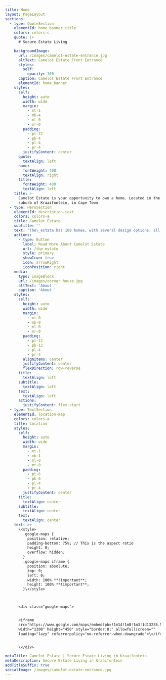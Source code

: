 ```yaml
---
title: Home
layout: PageLayout
sections:
  - type: QuoteSection
    elementId: home_banner_title
    colors: colors-c
    quote: |+
      # Secure Estate Living

    backgroundImage:
      url: /images/camelot-estate-entrance.jpg
      altText: Camelot Estate Front Entrance
      styles:
        self:
          opacity: 100
      caption: Camelot Estate Front Entrance
      elementId: home_banner
    styles:
      self:
        height: auto
        width: wide
        margin:
          - mt-1
          - mb-4
          - ml-0
          - mr-0
        padding:
          - pt-72
          - pb-4
          - pl-4
          - pr-4
        justifyContent: center
      quote:
        textAlign: left
      name:
        fontWeight: 400
        textAlign: right
      title:
        fontWeight: 400
        textAlign: left
    title: >-
      Camelot Estate is your opportunity to own a home. Located in the northern
      suburb of Kraaifontein, in Cape Town
  - type: HeroSection
    elementId: description-text
    colors: colors-a
    title: Camelot Estate
    subtitle: ''
    text: "The\_estate has 108 homes, with several design options, all within a 24 hour access controlled security estate. Whether you buying for the first time as a growing family or downsizing to better secure your retirement, Camelot Estate has a home for you.\n\nShopping malls, schools, medical facilities and major highways are all located within 10 minutes of the secure estate. The first phase of homes was delivered in June 2017.\n"
    actions:
      - type: Button
        label: Read More About Camelot Estate
        url: /the-estate
        style: primary
        showIcon: true
        icon: arrowRight
        iconPosition: right
    media:
      type: ImageBlock
      url: /images/corner house.jpg
      altText: 'About '
      caption: 'About '
    styles:
      self:
        height: auto
        width: wide
        margin:
          - mt-0
          - mb-0
          - ml-0
          - mr-0
        padding:
          - pt-12
          - pb-12
          - pl-4
          - pr-4
        alignItems: center
        justifyContent: center
        flexDirection: row-reverse
      title:
        textAlign: left
      subtitle:
        textAlign: left
      text:
        textAlign: left
      actions:
        justifyContent: flex-start
  - type: TextSection
    elementId: location-map
    colors: colors-a
    title: Location
    styles:
      self:
        height: auto
        width: wide
        margin:
          - mt-1
          - mb-1
          - ml-0
          - mr-0
        padding:
          - pt-6
          - pb-6
          - pl-4
          - pr-4
        justifyContent: center
      title:
        textAlign: center
      subtitle:
        textAlign: center
      text:
        textAlign: center
    text: >+
      \<style>
        .google-maps {
          position: relative;
          padding-bottom: 75%; // This is the aspect ratio
          height: 0;
          overflow: hidden;
        }
        .google-maps iframe {
          position: absolute;
          top: 0;
          left: 0;
          width: 100% **!important**;
          height: 100% **!important**;
        }\</style>



      <div class="google-maps">


      <iframe
      src="https://www.google.com/maps/embed?pb=!1m14!1m8!1m3!1d13255.585455778026!2d18.7166061!3d-33.8407832!3m2!1i1024!2i768!4f13.1!3m3!1m2!1s0x0%3A0xa0c66de00e4d978c!2sCamelot%20Estate.!5e0!3m2!1sen!2sza!4v1665067171801!5m2!1sen!2sza"
      width="1300" height="450" style="border:0;" allowfullscreen=""
      loading="lazy" referrerpolicy="no-referrer-when-downgrade">\</iframe>


      \</div>

metaTitle: Camelot Estate | Secure Estate Living in Kraaifontein
metaDescription: Secure Estate Living in Kraaifontein
addTitleSuffix: true
socialImage: /images/camelot-estate-entrance.jpg
---
```


